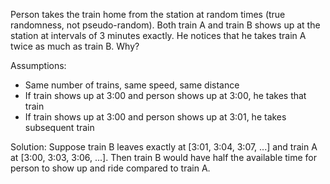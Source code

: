 Person takes the train home from the station at random times (true randomness, not pseudo-random). Both train A and train B shows up at the station at intervals of 3 minutes exactly. He notices that he takes train A twice as much as train B. Why?

Assumptions:
  - Same number of trains, same speed, same distance
  - If train shows up at 3:00 and person shows up at 3:00, he takes that train
  - If train shows up at 3:00 and person shows up at 3:01, he takes subsequent train

Solution:
  Suppose train B leaves exactly at [3:01, 3:04, 3:07, ...] and train A at [3:00, 3:03, 3:06, ...].
  Then train B would have half the available time for person to show up and ride compared to train A.

